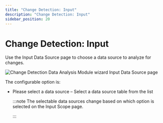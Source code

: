 ```yaml
---
title: "Change Detection: Input"
description: "Change Detection: Input"
sidebar_position: 20
---
```


# Change Detection: Input

Use the Input Data Source page to choose a data source to analyze for changes.

![Change Detection Data Analysis Module wizard Input Data Source page](/img/product_docs/accessanalyzer/12.0/admin/analysis/changedetection/input.webp)

The configurable option is:

- Please select a data source – Select a data source table from the list

    :::note
    The selectable data sources change based on which option is selected on the Input
    Scope page.
    
    :::
